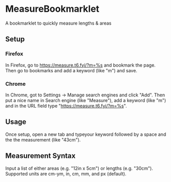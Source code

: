 # MeasureBookmarklet

A bookmarklet to quickly measure lengths & areas

## Setup

### Firefox

In Firefox, go to https://measure.t6.fyi/?m=%s and bookmark the page. Then go to bookmarks and add a keyword (like "m") and save.


### Chrome

In Chrome, got to Settings -> Manage search engines and click "Add". Then put a nice name in Search engine (like "Measure"), add a keyword (like "m") and in the URL field type "https://measure.t6.fyi/?m=%s".

## Usage

Once setup, open a new tab and typeyour keyword followed by a space and the the measurement (like "43cm").

## Measurement Syntax

Input a list of either areas (e.g. "12in x 5cm") or lengths (e.g. "30cm"). Supported units are cm-ym, in, cm, mm, and px (default).
